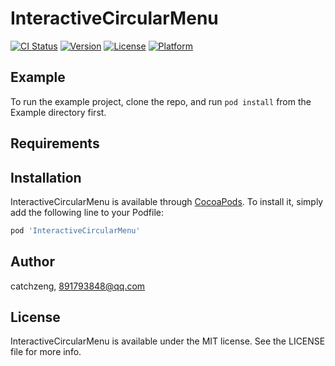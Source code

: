 # InteractiveCircularMenu

[![CI Status](https://img.shields.io/travis/catchzeng/InteractiveCircularMenu.svg?style=flat)](https://travis-ci.org/catchzeng/InteractiveCircularMenu)
[![Version](https://img.shields.io/cocoapods/v/InteractiveCircularMenu.svg?style=flat)](https://cocoapods.org/pods/InteractiveCircularMenu)
[![License](https://img.shields.io/cocoapods/l/InteractiveCircularMenu.svg?style=flat)](https://cocoapods.org/pods/InteractiveCircularMenu)
[![Platform](https://img.shields.io/cocoapods/p/InteractiveCircularMenu.svg?style=flat)](https://cocoapods.org/pods/InteractiveCircularMenu)

## Example

To run the example project, clone the repo, and run `pod install` from the Example directory first.

## Requirements

## Installation

InteractiveCircularMenu is available through [CocoaPods](https://cocoapods.org). To install
it, simply add the following line to your Podfile:

```ruby
pod 'InteractiveCircularMenu'
```

## Author

catchzeng, 891793848@qq.com

## License

InteractiveCircularMenu is available under the MIT license. See the LICENSE file for more info.
